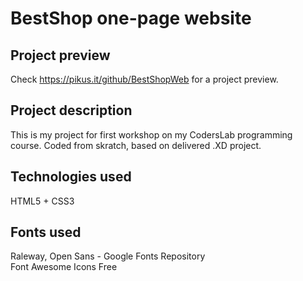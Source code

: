 # BestShop one-page website
## Project preview
Check <a href="https://pikus.it/github/BestShopWeb/">https://pikus.it/github/BestShopWeb</a> for a project preview.

## Project description
This is my project for first workshop on my CodersLab programming course. Coded from skratch, based on delivered .XD project.

## Technologies used
HTML5 + CSS3

## Fonts used
Raleway, Open Sans - Google Fonts Repository</br>
Font Awesome Icons Free